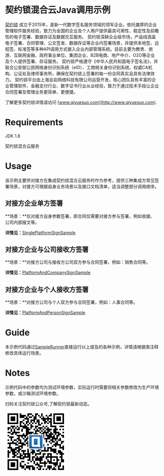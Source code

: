# 契约锁混合云Java调用示例
[契约锁](http://www.qiyuesuo.com) 成立于2015年，是新一代数字签名服务领域的领军企业。依托雄厚的企业管理软件服务经验，致力为全国的企业及个人用户提供最具可用性、稳定性及前瞻性的电子签署、数据存证及数据交互服务。 契约锁深耕企业级市场，产品线涵盖电子签署、合同管理、公文签发、数据存证等企业内签署场景，并提供本地签、远程签、标准签等多种API调用方式接入企业内部管理系统。目前主要为教育、旅游、互联网金融、政府事业单位、集团企业、B2B电商、地产中介、O2O等企业及个人提供签署、存证服务。 契约锁严格遵守《中华人民共和国电子签名法》，并联合公安部公民网络身份识别系统（eID）、工商相关身份识别系统、权威CA机构、公证处及律师事务所，确保在契约锁上签署的每一份合同真实且具有法律效力。 契约锁平台由上海亘岩网络科技有限公司运营开发，核心团队具有丰富的企业管理软件、金融支付行业、数字证书行业从业经验，致力于通过技术手段让企业合同签署及管理业务更简单、更便捷。

了解更多契约锁详情请访问 [www.qiyuesuo.com](http://www.qiyuesuo.com).

# Requirements

JDK 1.8

契约锁混合云服务

# Usage

该示例主要供对接方在集成契约锁混合云服务时作为参考，提供三种集成方常见签署场景，对接方可根据自身业务场景以及接口文档清单，适当调整部分调用顺序。

## 对接方企业单方签署

**场景：**仅对接方自身参数签署，即合同仅需要对接方参与签署，例如收据、公司内部报文等。

**详情见：**[SinglePlatformSignSample](https://github.com/qiyuesuo/hybrid-demo/blob/master/src/main/java/com/qiyuesuo/hybrid/sample/SinglePlatformSignSample.java)

## 对接方企业与公司接收方签署

**场景：**对接方公司与接收方公司双方参与合同签署，例如：销售合同等。

**详情见：**[PlatformAndCompanySignSample](https://github.com/qiyuesuo/hybrid-demo/blob/master/src/main/java/com/qiyuesuo/hybrid/sample/PlatformAndCompanySignSample.java)

## 对接方企业与个人接收方签署

**场景：**对接方公司与个人双方参与合同签署，例如：人事合同等。

**详情见：**[PlatformAndPersonSignSample](https://github.com/qiyuesuo/hybrid-demo/blob/master/src/main/java/com/qiyuesuo/hybrid/sample/PlatformAndPersonSignSample.java)

# Guide

本示例代码通过[SampleRunner](https://github.com/qiyuesuo/hybrid-demo/blob/master/src/main/java/com/qiyuesuo/hybrid/SampleRunner.java)直接运行以上提及的各种示例，详情请根据类注释修改具体运行场景。

Notes
=======

示例代码中的参数均为测试环境参数，实际运行时需要将相关参数修改为生产环境参数，或沙箱测试环境参数。

扫码关注契约锁公众号,了解契约锁最新动态。

![契约锁公众号](qrcode.png)